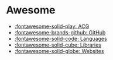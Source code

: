 # Awesome

<!-- markdownlint-disable MD033 -->
<div class="cards grid links" markdown>

- [:fontawesome-solid-play: ACG](./acg.md)
- [:fontawesome-brands-github: GitHub](./github.md)
- [:fontawesome-solid-code: Languages](./languages.md)
- [:fontawesome-solid-cube: Libraries](./libraries.md)
- [:fontawesome-solid-globe: Websites](./websites.md)

</div>
